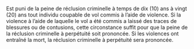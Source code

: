 Est puni de la peine de réclusion criminelle à temps de dix (10) ans à vingt (20) ans tout individu coupable de vol commis à l’aide de violence.
Si la violence à l’aide de laquelle le vol a été commis a laissé des traces de blessures ou de contusions, cette circonstance suffit pour que la peine de la réclusion criminelle à perpétuité soit prononcée.
Si les violences ont entraîné la mort, la réclusion criminelle à perpétuité sera prononcée.